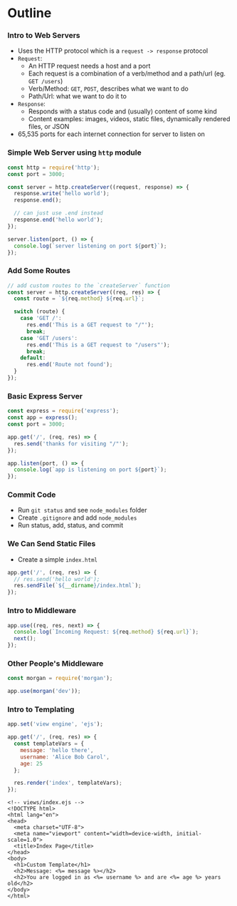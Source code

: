 # Outline

### Intro to Web Servers
* Uses the HTTP protocol which is a `request -> response` protocol
* `Request`:
  * An HTTP request needs a host and a port
  * Each request is a combination of a verb/method and a path/url (eg. `GET /users`)
  * Verb/Method: `GET`, `POST`, describes what we want to do
  * Path/Url: what we want to do it to
* `Response`:
  * Responds with a status code and (usually) content of some kind
  * Content examples: images, videos, static files, dynamically rendered files, or JSON
* 65,535 ports for each internet connection for server to listen on

### Simple Web Server using `http` module

```js
const http = require('http');
const port = 3000;

const server = http.createServer((request, response) => {
  response.write('hello world');
  response.end();

  // can just use .end instead
  response.end('hello world');
});

server.listen(port, () => {
  console.log(`server listening on port ${port}`);
});
```

### Add Some Routes

```js
// add custom routes to the `createServer` function
const server = http.createServer((req, res) => {
  const route = `${req.method} ${req.url}`;

  switch (route) {
    case 'GET /':
      res.end('This is a GET request to "/"');
      break;
    case 'GET /users':
      res.end('This is a GET request to "/users"');
      break;
    default:
      res.end('Route not found');
  }
});
```

### Basic Express Server

```js
const express = require('express');
const app = express();
const port = 3000;

app.get('/', (req, res) => {
  res.send('thanks for visiting "/"');
});

app.listen(port, () => {
  console.log(`app is listening on port ${port}`);
});
```

### Commit Code
* Run `git status` and see `node_modules` folder
* Create `.gitignore` and add `node_modules`
* Run status, add, status, and commit

### We Can Send Static Files
* Create a simple `index.html`

```js
app.get('/', (req, res) => {
  // res.send('hello world');
  res.sendFile(`${__dirname}/index.html`);
});
```

### Intro to Middleware

```js
app.use((req, res, next) => {
  console.log(`Incoming Request: ${req.method} ${req.url}`);
  next();
});
```

### Other People's Middleware

```js
const morgan = require('morgan');

app.use(morgan('dev'));
```

### Intro to Templating

```js
app.set('view engine', 'ejs');

app.get('/', (req, res) => {
  const templateVars = {
    message: 'hello there',
    username: 'Alice Bob Carol',
    age: 25
  };

  res.render('index', templateVars);
});
```

```ejs
<!-- views/index.ejs -->
<!DOCTYPE html>
<html lang="en">
<head>
  <meta charset="UTF-8">
  <meta name="viewport" content="width=device-width, initial-scale=1.0">
  <title>Index Page</title>
</head>
<body>
  <h1>Custom Template</h1>
  <h2>Message: <%= message %></h2>
  <h2>You are logged in as <%= username %> and are <%= age %> years old</h2>
</body>
</html>
```
